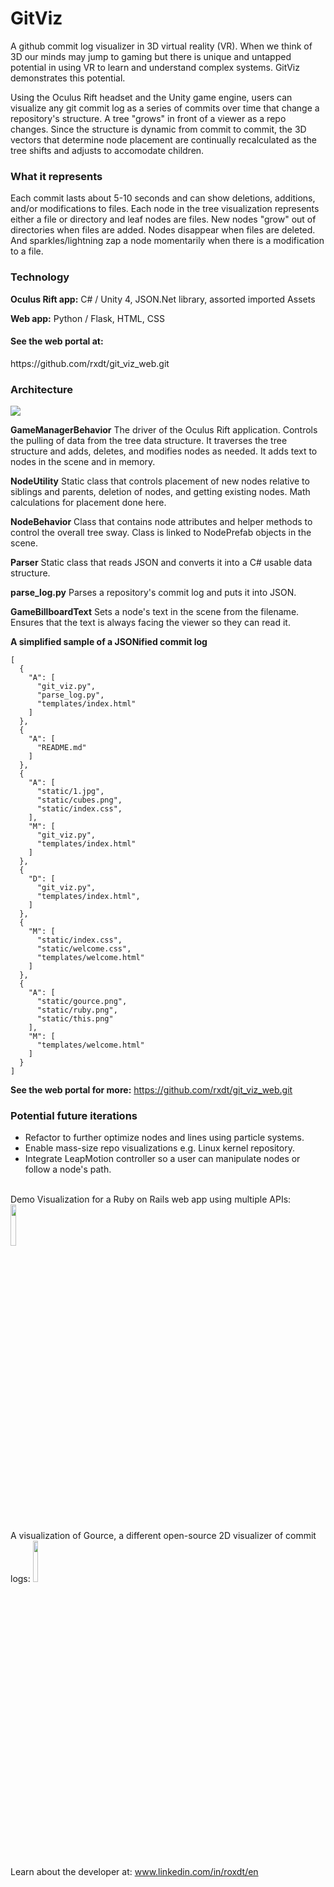 <h1>GitViz</h1>
A github commit log visualizer in 3D virtual reality (VR). When we think of 3D our minds may jump to gaming but there is unique and untapped potential in using VR to learn and understand complex systems. GitViz demonstrates this potential. 

Using the Oculus Rift headset and the Unity game engine, users can visualize any git commit log as a series of commits over time that change a repository's structure. A tree "grows" in front of a viewer as a repo changes. Since the structure is dynamic from commit to commit, the 3D vectors that determine node placement are continually recalculated as the tree shifts and adjusts to accomodate children.

<h3>What it represents</h3>
Each commit lasts about 5-10 seconds and can show deletions, additions, and/or modifications to files. 
Each node in the tree visualization represents either a file or directory and leaf nodes are files. New nodes "grow" out of directories when files are added. Nodes disappear when files are deleted. And sparkles/lightning zap a node momentarily when there is a modification to a file. 

<h3>Technology</h3>
<strong>Oculus Rift app:</strong> C# / Unity 4, JSON.Net library, assorted imported Assets 

<strong>Web app:</strong> Python / Flask, HTML, CSS

<h4>See the web portal at:</h4> https://github.com/rxdt/git_viz_web.git

<h3>Architecture</h3>

<img src="https://cloud.githubusercontent.com/assets/6334979/6699075/c8108c9a-ccbb-11e4-8909-f6530c8ea3bb.png">

<strong>GameManagerBehavior</strong>
The driver of the Oculus Rift application. Controls the pulling of data from the tree data structure. It traverses the tree structure and adds, deletes, and modifies nodes as needed. It adds text to nodes in the scene and in memory.

<strong>NodeUtility</strong>
Static class that controls placement of new nodes relative to siblings and parents, deletion of nodes, and getting existing nodes. Math calculations for placement done here.

<strong>NodeBehavior</strong>
Class that contains node attributes and helper methods to control the overall tree sway. Class is linked to NodePrefab objects in the scene.

<strong>Parser</strong>
Static class that reads JSON and converts it into a C# usable data structure.

<strong>parse_log.py</strong>
Parses a repository's commit log and puts it into JSON.

<strong>GameBillboardText</strong>
Sets a node's text in the scene from the filename. Ensures that the text is always facing the viewer so they can read it.

<strong>A simplified sample of a JSONified commit log</strong>
<pre>
<code>[
  {
    "A": [
      "git_viz.py",
      "parse_log.py",
      "templates/index.html"
    ]
  }, 
  {
    "A": [
      "README.md"
    ]
  }, 
  {
    "A": [
      "static/1.jpg", 
      "static/cubes.png", 
      "static/index.css", 
    ], 
    "M": [
      "git_viz.py", 
      "templates/index.html"
    ]
  }, 
  {
    "D": [
      "git_viz.py", 
      "templates/index.html", 
    ]
  }, 
  {
    "M": [
      "static/index.css", 
      "static/welcome.css", 
      "templates/welcome.html"
    ]
  }, 
  {
    "A": [
      "static/gource.png", 
      "static/ruby.png", 
      "static/this.png"
    ], 
    "M": [
      "templates/welcome.html"
    ]
  }
]</code>
</pre>

<strong>See the web portal for more:</strong> https://github.com/rxdt/git_viz_web.git


<h3>Potential future iterations</h3>
<ul>
<li>Refactor to further optimize nodes and lines using particle systems.</li>
<li>Enable mass-size repo visualizations e.g. Linux kernel repository.</li>
<li>Integrate LeapMotion controller so a user can manipulate nodes or follow a node's path.</li>
</ul>



<br>Demo Visualization for a Ruby on Rails web app using multiple APIs:
<img src="https://cloud.githubusercontent.com/assets/6334979/6678281/f78f8d84-cbf5-11e4-9f8f-6e5f49b50a0e.png" height="13%">


A visualization of Gource, a different open-source 2D visualizer of commit logs:
<img src="https://cloud.githubusercontent.com/assets/6334979/6678295/1a13517e-cbf6-11e4-87e1-7dbbf866f6f3.png" height="13%">



Learn about the developer at: www.linkedin.com/in/roxdt/en
